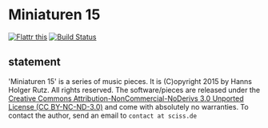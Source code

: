 # Miniaturen 15

[![Flattr this](http://api.flattr.com/button/flattr-badge-large.png)](https://flattr.com/submit/auto?user_id=sciss&url=https%3A%2F%2Fgithub.com%2FSciss%2FMiniaturen15&title=Miniaturen15%20Pieces&language=Scala&tags=github&category=music)
[![Build Status](https://travis-ci.org/Sciss/Miniaturen15.svg?branch=master)](https://travis-ci.org/Sciss/Miniaturen15)

## statement

'Miniaturen 15' is a series of music pieces. It is (C)opyright 2015 by Hanns Holger Rutz. All rights reserved. The software/pieces are released under the [Creative Commons Attribution-NonCommercial-NoDerivs 3.0 Unported License (CC BY-NC-ND-3.0)](https://raw.github.com/Sciss/Miniaturen15/master/LICENSE) and come with absolutely no warranties. To contact the author, send an email to `contact at sciss.de`

